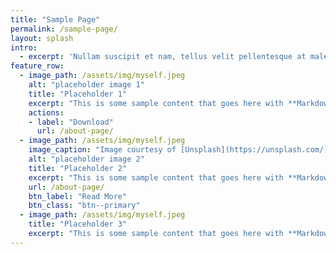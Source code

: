 ```yaml
---
title: "Sample Page"
permalink: /sample-page/
layout: splash
intro: 
  - excerpt: 'Nullam suscipit et nam, tellus velit pellentesque at malesuada, enim eaque. Quis nulla, netus tempor in diam gravida tincidunt, *proin faucibus* voluptate felis id sollicitudin. Centered with `type="center"`'
feature_row:
  - image_path: /assets/img/myself.jpeg
    alt: "placeholder image 1"
    title: "Placeholder 1"
    excerpt: "This is some sample content that goes here with **Markdown** formatting."
    actions:
    - label: "Download"
      url: /about-page/
  - image_path: /assets/img/myself.jpeg
    image_caption: "Image courtesy of [Unsplash](https://unsplash.com/)"
    alt: "placeholder image 2"
    title: "Placeholder 2"
    excerpt: "This is some sample content that goes here with **Markdown** formatting."
    url: /about-page/
    btn_label: "Read More"
    btn_class: "btn--primary"
  - image_path: /assets/img/myself.jpeg
    title: "Placeholder 3"
    excerpt: "This is some sample content that goes here with **Markdown** formatting."
---
```

